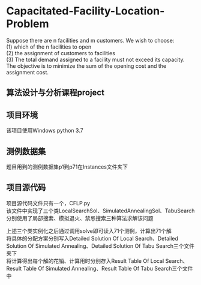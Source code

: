 # Capacitated-Facility-Location-Problem
Suppose there are n facilities and m customers. 
We wish to choose:  
(1) which of the n facilities to open  
(2) the assignment of customers to facilities  
(3) The total demand assigned to a facility must not exceed its capacity.   
The objective is to minimize the sum of the opening cost and the assignment cost. 

## 算法设计与分析课程project

## 项目环境
该项目使用Windows python 3.7

## 测例数据集
题目用到的测例数据集p1到p71在Instances文件夹下

## 项目源代码
项目源代码文件只有一个，CFLP.py  
该文件中实现了三个类LocalSearchSol、SimulatedAnnealingSol、TabuSearch  
分别使用了局部搜索、模拟退火、禁忌搜索三种算法求解该问题  

上述三个类实例化之后通过调用solve即可读入71个测例，计算出71个解  
将具体的分配方案分别写入Detailed Solution Of Local Search、Detailed Solution Of Simulated Annealing、Detailed Solution Of Tabu Search三个文件夹下  
将计算得出每个解的花销、计算用时分别存入Result Table Of Local Search、Result Table Of Simulated Annealing、Result Table Of Tabu Search三个文件中

